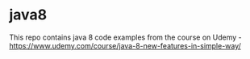 # java8
This repo contains java 8 code examples from the course on Udemy - https://www.udemy.com/course/java-8-new-features-in-simple-way/
